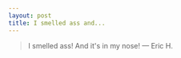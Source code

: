 ```yaml
---
layout: post
title: I smelled ass and...
---
```


>I smelled ass! And it's in my nose!
&mdash; Eric H.
